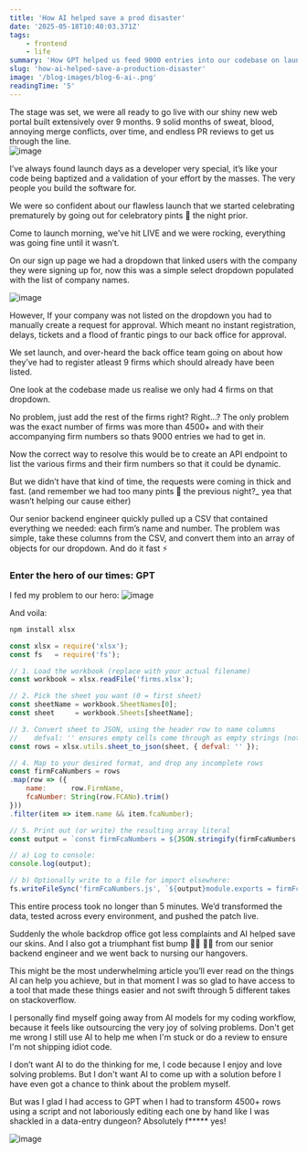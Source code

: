 ```yaml
---
title: 'How AI helped save a prod disaster'
date: '2025-05-18T10:40:03.371Z'
tags:
    - frontend
    - life
summary: 'How GPT helped us feed 9000 entries into our codebase on launch day.'
slug: 'how-ai-helped-save-a-production-disaster'
image: '/blog-images/blog-6-ai-.png'
readingTime: '5'
---
```


The stage was set, we were all ready to go live with our shiny new web portal built extensively over 9 months. 9 solid months of sweat, blood, annoying merge conflicts, over time, and endless PR reviews to get us through the line.
<br/>
![image](/blog-images/blog-6-ai-.png)

I’ve always found launch days as a developer very special, it’s like your code being baptized and a validation of your effort by the masses. The very people you build the software for.

We were so confident about our flawless launch that we started celebrating prematurely by going out for celebratory pints 🍻 the night prior.

Come to launch morning, we’ve hit LIVE and we were rocking, everything was going fine until it wasn’t.

On our sign up page we had a dropdown that linked users with the company they were signing up for, now this was a simple select dropdown populated with the list of company names.

![image](/blog-images/blog-6/dropdown.png)

However, If your company was not listed on the dropdown you had to manually create a request for approval. Which meant no instant registration, delays, tickets and a flood of frantic pings to our back office for approval.

We set launch, and over-heard the back office team going on about how they’ve had to register atleast 9 firms which should already have been listed.

One look at the codebase made us realise we only had 4 firms on that dropdown.

No problem, just add the rest of the firms right? Right…?
The only problem was the exact number of firms was more than 4500+ and with their accompanying firm numbers so thats 9000 entries we had to get in.

Now the correct way to resolve this would be to create an API endpoint to list the various firms and their firm numbers so that it could be dynamic.

But we didn’t have that kind of time, the requests were coming in thick and fast. (and remember we had too many pints 🍻 the previous night?_ yea that wasn’t helping our cause either)

Our senior backend engineer quickly pulled up a CSV that contained everything we needed: each firm’s name and number.
The problem was simple, take these columns from the CSV, and convert them into an array of objects for our dropdown. And do it fast ⚡

### Enter the hero of our times: GPT
I fed my problem to our hero:
![image](/blog-images/blog-6/script.png)

And voila:
```js
npm install xlsx

const xlsx = require('xlsx');
const fs   = require('fs');

// 1. Load the workbook (replace with your actual filename)
const workbook = xlsx.readFile('firms.xlsx');

// 2. Pick the sheet you want (0 = first sheet)
const sheetName = workbook.SheetNames[0];
const sheet     = workbook.Sheets[sheetName];

// 3. Convert sheet to JSON, using the header row to name columns
//    defval: '' ensures empty cells come through as empty strings (not undefined)
const rows = xlsx.utils.sheet_to_json(sheet, { defval: '' });

// 4. Map to your desired format, and drop any incomplete rows
const firmFcaNumbers = rows
.map(row => ({
    name:      row.FirmName,
    fcaNumber: String(row.FCANo).trim()
}))
.filter(item => item.name && item.fcaNumber);

// 5. Print out (or write) the resulting array literal
const output = `const firmFcaNumbers = ${JSON.stringify(firmFcaNumbers, null, 2)};\n`;

// a) Log to console:
console.log(output);

// b) Optionally write to a file for import elsewhere:
fs.writeFileSync('firmFcaNumbers.js', `${output}module.exports = firmFcaNumbers;\n`, 'utf8');
```

This entire process took no longer than 5 minutes. We’d transformed the data, tested across every environment, and pushed the patch live.

Suddenly the whole backdrop office got less complaints and AI helped save our skins. And I also got a triumphant fist bump 🤜🏻 🤛🏻 from our senior backend engineer and we went back to nursing our hangovers.

This might be the most underwhelming article you’ll ever read on the things AI can help you achieve, but in that moment I was so glad to have access to a tool that made these things easier and not swift through 5 different takes on stackoverflow.

I personally find myself going away from AI models for my coding workflow, because it feels like outsourcing the very joy of solving problems. Don't get me wrong I still use AI to help me when I'm stuck or do a review to ensure I'm not shipping idiot code.

I don’t want AI to do the thinking for me, I code because I enjoy and love solving problems. But I don't want AI to come up with a solution before I have even got a chance to think about the problem myself.

But was I glad I had access to GPT when I had to transform 4500+ rows using a script and not laboriously editing each one by hand like I was shackled in a data-entry dungeon? Absolutely f***** yes!

![image](/blog-images/blog-6/thankyou.png)
